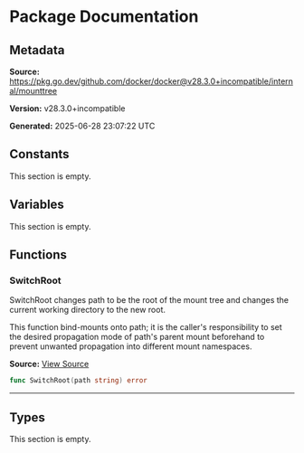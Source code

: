 # Package Documentation

## Metadata

**Source:** https://pkg.go.dev/github.com/docker/docker@v28.3.0+incompatible/internal/mounttree

**Version:** v28.3.0+incompatible

**Generated:** 2025-06-28 23:07:22 UTC

## Constants

This section is empty.

## Variables

This section is empty.

## Functions

### SwitchRoot

SwitchRoot changes path to be the root of the mount tree and changes the
current working directory to the new root.

This function bind-mounts onto path; it is the caller's responsibility to set
the desired propagation mode of path's parent mount beforehand to prevent
unwanted propagation into different mount namespaces.

**Source:** [View Source](https://github.com/docker/docker/blob/v28.3.0/internal/mounttree/switchroot_linux.go#L19)  

```go
func SwitchRoot(path string) error
```

---

## Types

This section is empty.

